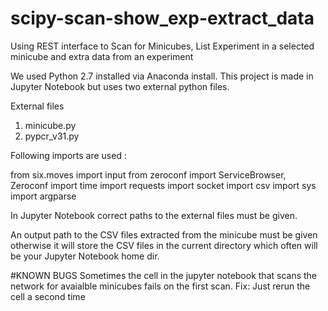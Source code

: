 # scipy-scan-show_exp-extract_data
Using REST interface to Scan for Minicubes, List Experiment in a selected minicube and extra data from an experiment

We used Python 2.7 installed via Anaconda install. 
This project is made in Jupyter Notebook but uses two external python files.

External files
1. minicube.py
2. pypcr_v31.py


Following imports are used :

from six.moves import input
from zeroconf import ServiceBrowser, Zeroconf
import time
import requests
import socket
import csv
import sys
import argparse

In Jupyter Notebook correct paths to the external files must be given. 

An output path to the CSV files extracted from the minicube must be given otherwise it will store the CSV files in the current directory which often will be your Jupyter Notebook home dir. 

#KNOWN BUGS
Sometimes the cell in the jupyter notebook that scans the network for avaialble minicubes fails on the first scan. 
Fix: Just rerun the cell a second time

